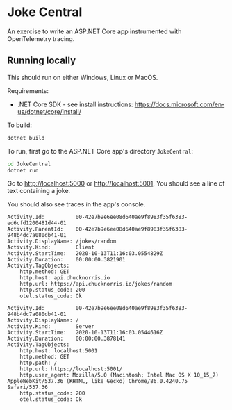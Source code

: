# Joke Central

An exercise to write an ASP.NET Core app instrumented with OpenTelemetry tracing.

## Running locally

This should run on either Windows, Linux or MacOS.

Requirements:

- .NET Core SDK - see install instructions: <https://docs.microsoft.com/en-us/dotnet/core/install/>

To build:

```sh
dotnet build
```

To run, first go to the ASP.NET Core app's directory `JokeCentral`:

```sh
cd JokeCentral
dotnet run
```

Go to <http://localhost:5000> or <http://localhost:5001>. You should see a line of text containing a joke.

You should also see traces in the app's console.

```console
Activity.Id:          00-42e7b9e6ee08d640ae9f8983f35f6383-ed6cfd1200481d44-01
Activity.ParentId:    00-42e7b9e6ee08d640ae9f8983f35f6383-948b4dc7a080db41-01
Activity.DisplayName: /jokes/random
Activity.Kind:        Client
Activity.StartTime:   2020-10-13T11:16:03.0554829Z
Activity.Duration:    00:00:00.3821901
Activity.TagObjects:
    http.method: GET
    http.host: api.chucknorris.io
    http.url: https://api.chucknorris.io/jokes/random
    http.status_code: 200
    otel.status_code: Ok

Activity.Id:          00-42e7b9e6ee08d640ae9f8983f35f6383-948b4dc7a080db41-01
Activity.DisplayName: /
Activity.Kind:        Server
Activity.StartTime:   2020-10-13T11:16:03.0544616Z
Activity.Duration:    00:00:00.3878141
Activity.TagObjects:
    http.host: localhost:5001
    http.method: GET
    http.path: /
    http.url: https://localhost:5001/
    http.user_agent: Mozilla/5.0 (Macintosh; Intel Mac OS X 10_15_7) AppleWebKit/537.36 (KHTML, like Gecko) Chrome/86.0.4240.75 Safari/537.36
    http.status_code: 200
    otel.status_code: Ok
```

